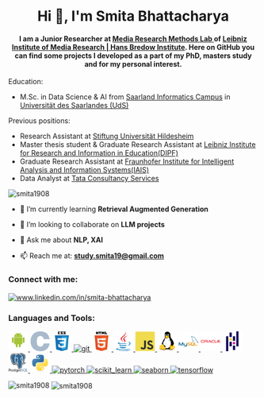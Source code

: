 <h1 align="center">Hi 👋, I'm Smita Bhattacharya</h1>
<h4 align="center">
  I am a Junior Researcher at <a href="https://leibniz-hbi.de/en/research/research-programs/media-research-methods-lab/"> Media Research Methods Lab </a> of <a href="https://leibniz-hbi.de/en/institute/"> Leibniz Institute of Media Research | Hans Bredow Institute</a>.
  Here on GitHub you can find some projects I developed as a part of my PhD, masters study and for my personal interest. 
</h4>

Education:
  - M.Sc. in Data Science & AI from <a href="https://saarland-informatics-campus.de/en/"> Saarland Informatics Campus</a> 
  in <a href="https://www.uni-saarland.de/en/home.html">Universität des Saarlandes (UdS)</a>
  
Previous positions:
  - Research Assistant at <a href="https://www.uni-hildesheim.de/en/">Stiftung Universität Hildesheim</a>
  - Master thesis student & Graduate Research Assistant at <a href= "https://www.dipf.de/en/frontpage?set_language=en"> Leibniz Institute for Research and Information in Education(DIPF)</a>
  - Graduate Research Assistant at <a href="https://www.iais.fraunhofer.de/en.html"> Fraunhofer Institute for Intelligent Analysis and Information Systems(IAIS)</a>
  - Data Analyst at <a href= "https://www.tcs.com/"> Tata Consultancy Services </a>
</p>

<p align="left"> <img src="https://komarev.com/ghpvc/?username=smita1908&label=Profile%20views&color=0e75b6&style=flat" alt="smita1908" /> </p>

- 🌱 I’m currently learning **Retrieval Augmented Generation**

- 👯 I’m looking to collaborate on **LLM projects**

- 💬 Ask me about **NLP, XAI**

- 📫 Reach me at: **study.smita19@gmail.com**

<h3 align="left">Connect with me:</h3>
<p align="left">
<a href="https://www.linkedin.com/in/smita-bhattacharya/" target="blank"><img align="center" src="https://raw.githubusercontent.com/rahuldkjain/github-profile-readme-generator/master/src/images/icons/Social/linked-in-alt.svg" alt="www.linkedin.com/in/smita-bhattacharya" height="30" width="40" /></a>
</p>

<h3 align="left">Languages and Tools:</h3>
<p align="left"> <a href="https://developer.android.com" target="_blank" rel="noreferrer"> <img src="https://raw.githubusercontent.com/devicons/devicon/master/icons/android/android-original-wordmark.svg" alt="android" width="40" height="40"/> </a> <a href="https://www.cprogramming.com/" target="_blank" rel="noreferrer"> <img src="https://raw.githubusercontent.com/devicons/devicon/master/icons/c/c-original.svg" alt="c" width="40" height="40"/> </a> <a href="https://www.w3schools.com/css/" target="_blank" rel="noreferrer"> <img src="https://raw.githubusercontent.com/devicons/devicon/master/icons/css3/css3-original-wordmark.svg" alt="css3" width="40" height="40"/> </a> <a href="https://git-scm.com/" target="_blank" rel="noreferrer"> <img src="https://www.vectorlogo.zone/logos/git-scm/git-scm-icon.svg" alt="git" width="40" height="40"/> </a> <a href="https://www.w3.org/html/" target="_blank" rel="noreferrer"> <img src="https://raw.githubusercontent.com/devicons/devicon/master/icons/html5/html5-original-wordmark.svg" alt="html5" width="40" height="40"/> </a> <a href="https://www.java.com" target="_blank" rel="noreferrer"> <img src="https://raw.githubusercontent.com/devicons/devicon/master/icons/java/java-original.svg" alt="java" width="40" height="40"/> </a> <a href="https://developer.mozilla.org/en-US/docs/Web/JavaScript" target="_blank" rel="noreferrer"> <img src="https://raw.githubusercontent.com/devicons/devicon/master/icons/javascript/javascript-original.svg" alt="javascript" width="40" height="40"/> </a> <a href="https://www.linux.org/" target="_blank" rel="noreferrer"> <img src="https://raw.githubusercontent.com/devicons/devicon/master/icons/linux/linux-original.svg" alt="linux" width="40" height="40"/> </a> <a href="https://www.mysql.com/" target="_blank" rel="noreferrer"> <img src="https://raw.githubusercontent.com/devicons/devicon/master/icons/mysql/mysql-original-wordmark.svg" alt="mysql" width="40" height="40"/> </a> <a href="https://www.oracle.com/" target="_blank" rel="noreferrer"> <img src="https://raw.githubusercontent.com/devicons/devicon/master/icons/oracle/oracle-original.svg" alt="oracle" width="40" height="40"/> </a> <a href="https://pandas.pydata.org/" target="_blank" rel="noreferrer"> <img src="https://raw.githubusercontent.com/devicons/devicon/2ae2a900d2f041da66e950e4d48052658d850630/icons/pandas/pandas-original.svg" alt="pandas" width="40" height="40"/> </a> <a href="https://www.postgresql.org" target="_blank" rel="noreferrer"> <img src="https://raw.githubusercontent.com/devicons/devicon/master/icons/postgresql/postgresql-original-wordmark.svg" alt="postgresql" width="40" height="40"/> </a> <a href="https://www.python.org" target="_blank" rel="noreferrer"> <img src="https://raw.githubusercontent.com/devicons/devicon/master/icons/python/python-original.svg" alt="python" width="40" height="40"/> </a> <a href="https://pytorch.org/" target="_blank" rel="noreferrer"> <img src="https://www.vectorlogo.zone/logos/pytorch/pytorch-icon.svg" alt="pytorch" width="40" height="40"/> </a> <a href="https://scikit-learn.org/" target="_blank" rel="noreferrer"> <img src="https://upload.wikimedia.org/wikipedia/commons/0/05/Scikit_learn_logo_small.svg" alt="scikit_learn" width="40" height="40"/> </a> <a href="https://seaborn.pydata.org/" target="_blank" rel="noreferrer"> <img src="https://seaborn.pydata.org/_images/logo-mark-lightbg.svg" alt="seaborn" width="40" height="40"/> </a> <a href="https://www.tensorflow.org" target="_blank" rel="noreferrer"> <img src="https://www.vectorlogo.zone/logos/tensorflow/tensorflow-icon.svg" alt="tensorflow" width="40" height="40"/> </a> </p>

<p><img align="left" src="https://github-readme-stats.vercel.app/api/top-langs?username=smita1908&show_icons=true&locale=en&layout=compact" alt="smita1908" /></p>

<p>&nbsp;<img align="center" src="https://github-readme-stats.vercel.app/api?username=smita1908&show_icons=true&locale=en" alt="smita1908" /></p>
